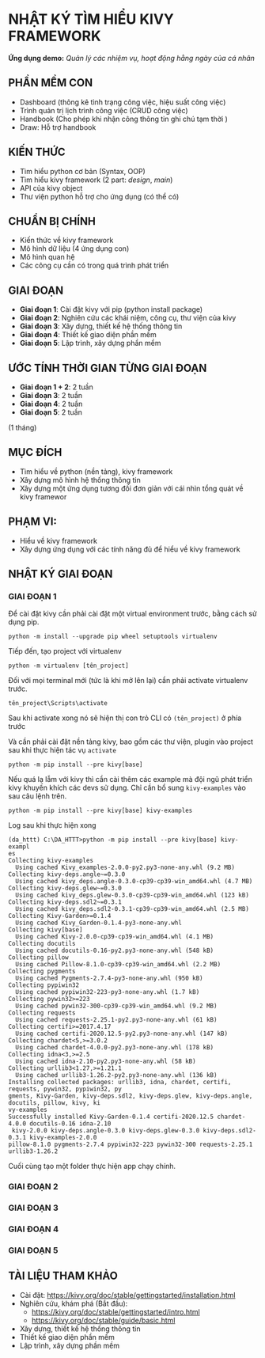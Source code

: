 # **NHẬT KÝ TÌM HIỂU KIVY FRAMEWORK**

**Ứng dụng demo:** *Quản lý các nhiệm vụ, hoạt động hằng ngày của cá nhân*

## PHẦN MỀM CON
- Dashboard (thông kê tình trạng công việc, hiệu suất công việc)
- Trình quản trị lịch trình công việc (CRUD công việc)
- Handbook (Cho phép khi nhận công thông tin ghi chú tạm thời )
- Draw: Hỗ trợ handbook

## KIẾN THỨC
- Tìm hiểu python cơ bản (Syntax, OOP)
- Tìm hiểu kivy framework (2 part: *design*, *main*)
- API của kivy object
- Thư viện python hỗ trợ cho ứng dụng (có thể có)

## CHUẨN BỊ CHÍNH
- Kiến thức về kivy framework
- Mô hình dữ liệu (4 ứng dụng con)
- Mô hình quan hệ
- Các công cụ cần có trong quá trình phát triển

## GIAI ĐOẠN
- **Giai đoạn 1**: Cài đặt kivy với pip (python install package)
- **Giai đoạn 2**: Nghiên cứu các khái niệm, công cụ, thư viện của kivy
- **Giai đoạn 3**: Xây dựng, thiết kế hệ thống thông tin
- **Giai đoạn 4**: Thiết kế giao diện phần mềm
- **Giai đoạn 5**: Lập trình, xây dựng phần mềm

## ƯỚC TÍNH THỜI GIAN TỪNG GIAI ĐOẠN
- **Giai đoạn 1 + 2**: 2 tuần
- **Giai đoạn 3**: 2 tuần
- **Giai đoạn 4**: 2 tuần
- **Giai đoạn 5**: 2 tuần

(1 tháng)

## MỤC ĐÍCH
- Tìm hiểu về python (nền tảng), kivy framework 
- Xây dựng mô hình hệ thống thông tin
- Xây dựng một ứng dụng tương đối đơn giản với cái nhìn tổng quát về kivy framewor

## PHẠM VI:
- Hiểu về kivy framework
- Xây dựng ứng dụng với các tính năng đủ để hiểu về kivy framework


## NHẬT KÝ GIAI ĐOẠN

### GIAI ĐOẠN 1

<!-- Cách thức cài đặt kivy framework và project -->

Để cài đặt kivy cần phải cài đặt một virtual environment trước, bằng cách sử dụng pip.

```
python -m install --upgrade pip wheel setuptools virtualenv
```

Tiếp đến, tạo project với virtualenv
```
python -m virtualenv [tên_project]
```

Đối với mọi terminal mới (tức là khi mở lên lại) cần phải activate virtualenv trước.
```
tên_project\Scripts\activate
```
Sau khi activate xong nó sẽ hiện thị con trỏ CLI có `(tên_project)` ở phía trước

Và cần phải cài đặt nền tảng kivy, bao gồm các thư viện, plugin vào project sau khi thực hiện tác vụ `activate`
```
python -m pip install --pre kivy[base]
```

Nếu quá lạ lẫm với kivy thì cần cài thêm các example mà đội ngũ phát triển kivy khuyến khích các devs sử dụng. Chỉ cần bổ sung `kivy-examples` vào sau câu lệnh trên.
```
python -m pip install --pre kivy[base] kivy-examples
```

Log sau khi thực hiện xong
```
(da_httt) C:\DA_HTTT>python -m pip install --pre kivy[base] kivy-exampl
es
Collecting kivy-examples
  Using cached Kivy_examples-2.0.0-py2.py3-none-any.whl (9.2 MB)
Collecting kivy-deps.angle~=0.3.0
  Using cached kivy_deps.angle-0.3.0-cp39-cp39-win_amd64.whl (4.7 MB)
Collecting kivy-deps.glew~=0.3.0
  Using cached kivy_deps.glew-0.3.0-cp39-cp39-win_amd64.whl (123 kB)
Collecting kivy-deps.sdl2~=0.3.1
  Using cached kivy_deps.sdl2-0.3.1-cp39-cp39-win_amd64.whl (2.5 MB)
Collecting Kivy-Garden>=0.1.4
  Using cached Kivy_Garden-0.1.4-py3-none-any.whl
Collecting kivy[base]
  Using cached Kivy-2.0.0-cp39-cp39-win_amd64.whl (4.1 MB)
Collecting docutils
  Using cached docutils-0.16-py2.py3-none-any.whl (548 kB)
Collecting pillow
  Using cached Pillow-8.1.0-cp39-cp39-win_amd64.whl (2.2 MB)
Collecting pygments
  Using cached Pygments-2.7.4-py3-none-any.whl (950 kB)
Collecting pypiwin32
  Using cached pypiwin32-223-py3-none-any.whl (1.7 kB)
Collecting pywin32>=223
  Using cached pywin32-300-cp39-cp39-win_amd64.whl (9.2 MB)
Collecting requests
  Using cached requests-2.25.1-py2.py3-none-any.whl (61 kB)
Collecting certifi>=2017.4.17
  Using cached certifi-2020.12.5-py2.py3-none-any.whl (147 kB)
Collecting chardet<5,>=3.0.2
  Using cached chardet-4.0.0-py2.py3-none-any.whl (178 kB)
Collecting idna<3,>=2.5
  Using cached idna-2.10-py2.py3-none-any.whl (58 kB)
Collecting urllib3<1.27,>=1.21.1
  Using cached urllib3-1.26.2-py2.py3-none-any.whl (136 kB)
Installing collected packages: urllib3, idna, chardet, certifi, requests, pywin32, pypiwin32, py
gments, Kivy-Garden, kivy-deps.sdl2, kivy-deps.glew, kivy-deps.angle, docutils, pillow, kivy, ki
vy-examples
Successfully installed Kivy-Garden-0.1.4 certifi-2020.12.5 chardet-4.0.0 docutils-0.16 idna-2.10
 kivy-2.0.0 kivy-deps.angle-0.3.0 kivy-deps.glew-0.3.0 kivy-deps.sdl2-0.3.1 kivy-examples-2.0.0
pillow-8.1.0 pygments-2.7.4 pypiwin32-223 pywin32-300 requests-2.25.1 urllib3-1.26.2
```

Cuối cùng tạo một folder thực hiện app chạy chính.

<!-- Cách CLI hỗ trợ cài đặt khác -->

### GIAI ĐOẠN 2

<!-- Khái niệm, thuật ngữ -->

<!-- Thư viện, API -->

<!-- Công cụ -->

### GIAI ĐOẠN 3

<!-- Ứng dụng: dasboard -->

<!-- Ứng dụng: quản trị lịch trình công việc -->

<!-- Ứng dụng: handnote -->

<!-- Tool: simple drawing cho handnote-->

### GIAI ĐOẠN 4

<!-- Ứng dụng: dasboard -->

<!-- Ứng dụng: quản trị lịch trình công việc -->

<!-- Ứng dụng: handnote -->

<!-- Tool: simple drawing cho handnote-->

### GIAI ĐOẠN 5

<!-- Ứng dụng: dasboard -->

<!-- Ứng dụng: quản trị lịch trình công việc -->

<!-- Ứng dụng: handnote -->

<!-- Tool: simple drawing cho handnote-->

## TÀI LIỆU THAM KHẢO

- Cài đặt: https://kivy.org/doc/stable/gettingstarted/installation.html
- Nghiên cứu, khám phá (Bắt đầu): 
    - https://kivy.org/doc/stable/gettingstarted/intro.html
    - https://kivy.org/doc/stable/guide/basic.html
- Xây dựng, thiết kế hệ thống thông tin
- Thiết kế giao diện phần mềm
- Lập trình, xây dựng phần mềm
